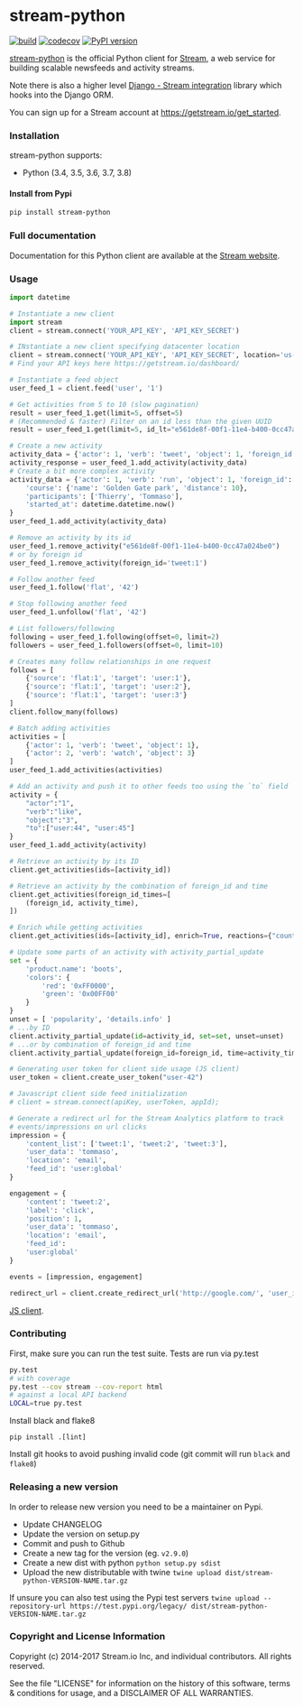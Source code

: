 stream-python
=============

[![build](https://github.com/GetStream/stream-python/workflows/build/badge.svg)](https://github.com/GetStream/stream-python/actions) [![codecov](https://codecov.io/gh/GetStream/stream-python/branch/master/graph/badge.svg)](https://codecov.io/gh/GetStream/stream-python) [![PyPI version](https://badge.fury.io/py/stream-python.svg)](http://badge.fury.io/py/stream-python)

[stream-python](https://github.com/GetStream/stream-python) is the official Python client for [Stream](https://getstream.io/), a web service for building scalable newsfeeds and activity streams.

Note there is also a higher level [Django - Stream integration](https://github.com/getstream/stream-django) library which hooks into the Django ORM.

You can sign up for a Stream account at https://getstream.io/get_started.

### Installation

stream-python supports:

- Python (3.4, 3.5, 3.6, 3.7, 3.8)

#### Install from Pypi

```bash
pip install stream-python
```

### Full documentation

Documentation for this Python client are available at the [Stream website](https://getstream.io/docs/?language=python).

### Usage

```python
import datetime

# Instantiate a new client
import stream
client = stream.connect('YOUR_API_KEY', 'API_KEY_SECRET')

# INstantiate a new client specifying datacenter location
client = stream.connect('YOUR_API_KEY', 'API_KEY_SECRET', location='us-east')
# Find your API keys here https://getstream.io/dashboard/

# Instantiate a feed object
user_feed_1 = client.feed('user', '1')

# Get activities from 5 to 10 (slow pagination)
result = user_feed_1.get(limit=5, offset=5)
# (Recommended & faster) Filter on an id less than the given UUID
result = user_feed_1.get(limit=5, id_lt="e561de8f-00f1-11e4-b400-0cc47a024be0")

# Create a new activity
activity_data = {'actor': 1, 'verb': 'tweet', 'object': 1, 'foreign_id': 'tweet:1'}
activity_response = user_feed_1.add_activity(activity_data)
# Create a bit more complex activity
activity_data = {'actor': 1, 'verb': 'run', 'object': 1, 'foreign_id': 'run:1',
	'course': {'name': 'Golden Gate park', 'distance': 10},
	'participants': ['Thierry', 'Tommaso'],
	'started_at': datetime.datetime.now()
}
user_feed_1.add_activity(activity_data)

# Remove an activity by its id
user_feed_1.remove_activity("e561de8f-00f1-11e4-b400-0cc47a024be0")
# or by foreign id
user_feed_1.remove_activity(foreign_id='tweet:1')

# Follow another feed
user_feed_1.follow('flat', '42')

# Stop following another feed
user_feed_1.unfollow('flat', '42')

# List followers/following
following = user_feed_1.following(offset=0, limit=2)
followers = user_feed_1.followers(offset=0, limit=10)

# Creates many follow relationships in one request
follows = [
    {'source': 'flat:1', 'target': 'user:1'},
    {'source': 'flat:1', 'target': 'user:2'},
    {'source': 'flat:1', 'target': 'user:3'}
]
client.follow_many(follows)

# Batch adding activities
activities = [
	{'actor': 1, 'verb': 'tweet', 'object': 1},
	{'actor': 2, 'verb': 'watch', 'object': 3}
]
user_feed_1.add_activities(activities)

# Add an activity and push it to other feeds too using the `to` field
activity = {
    "actor":"1",
    "verb":"like",
    "object":"3",
    "to":["user:44", "user:45"]
}
user_feed_1.add_activity(activity)

# Retrieve an activity by its ID
client.get_activities(ids=[activity_id])

# Retrieve an activity by the combination of foreign_id and time
client.get_activities(foreign_id_times=[
    (foreign_id, activity_time),
])

# Enrich while getting activities
client.get_activities(ids=[activity_id], enrich=True, reactions={"counts": True})

# Update some parts of an activity with activity_partial_update
set = {
    'product.name': 'boots',
    'colors': {
        'red': '0xFF0000',
        'green': '0x00FF00'
    }
}
unset = [ 'popularity', 'details.info' ]
# ...by ID
client.activity_partial_update(id=activity_id, set=set, unset=unset)
# ...or by combination of foreign_id and time
client.activity_partial_update(foreign_id=foreign_id, time=activity_time, set=set, unset=unset)

# Generating user token for client side usage (JS client)
user_token = client.create_user_token("user-42")

# Javascript client side feed initialization
# client = stream.connect(apiKey, userToken, appId);

# Generate a redirect url for the Stream Analytics platform to track
# events/impressions on url clicks
impression = {
    'content_list': ['tweet:1', 'tweet:2', 'tweet:3'],
    'user_data': 'tommaso',
    'location': 'email',
    'feed_id': 'user:global'
}

engagement = {
    'content': 'tweet:2',
    'label': 'click',
    'position': 1,
    'user_data': 'tommaso',
    'location': 'email',
    'feed_id':
    'user:global'
}

events = [impression, engagement]

redirect_url = client.create_redirect_url('http://google.com/', 'user_id', events)
```

[JS client](http://github.com/getstream/stream-js).

### Contributing

First, make sure you can run the test suite. Tests are run via py.test

```bash
py.test
# with coverage
py.test --cov stream --cov-report html
# against a local API backend
LOCAL=true py.test
```

Install black and flake8

```
pip install .[lint]
```

Install git hooks to avoid pushing invalid code (git commit will run `black` and `flake8`)

### Releasing a new version

In order to release new version you need to be a maintainer on Pypi.

- Update CHANGELOG
- Update the version on setup.py
- Commit and push to Github
- Create a new tag for the version (eg. `v2.9.0`)
- Create a new dist with python `python setup.py sdist`
- Upload the new distributable with twine `twine upload dist/stream-python-VERSION-NAME.tar.gz`

If unsure you can also test using the Pypi test servers `twine upload --repository-url https://test.pypi.org/legacy/ dist/stream-python-VERSION-NAME.tar.gz`

### Copyright and License Information

Copyright (c) 2014-2017 Stream.io Inc, and individual contributors. All rights reserved.

See the file "LICENSE" for information on the history of this software, terms & conditions for usage, and a DISCLAIMER OF ALL WARRANTIES.
